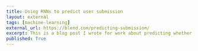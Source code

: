```yaml
---
title: Using RNNs to predict user submission
layout: external
tags: [machine-learning]
external_url: https://blend.com/predicting-submission/
excerpt: This is a blog post I wrote for work about predicting whether a user would submit a Blend application or not. It links to the Blend tech blog, so it may take a while to load.
published: True
---
```

